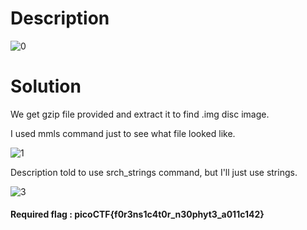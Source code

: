 # Description

![0](https://user-images.githubusercontent.com/125740625/223128745-878dbe31-8d45-4867-941e-5aba761f9d5f.png)

# Solution

We get gzip file provided and extract it to find .img disc image.

I used mmls command just to see what file looked like.

![1](https://user-images.githubusercontent.com/125740625/223129255-641b4cbe-9cf3-43a9-82fe-08409f786d27.png)

Description told to use srch_strings command, but I'll just use strings.

![3](https://user-images.githubusercontent.com/125740625/223130487-9eb9abd2-deb2-4767-b9ac-f6e0b20c9b95.png)

#### Required flag : picoCTF{f0r3ns1c4t0r_n30phyt3_a011c142}

